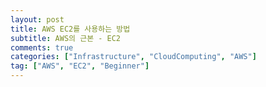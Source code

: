 ```yaml
---
layout: post
title: AWS EC2를 사용하는 방법
subtitle: AWS의 근본 - EC2
comments: true
categories: ["Infrastructure", "CloudComputing", "AWS"]
tag: ["AWS", "EC2", "Beginner"]
---
```

